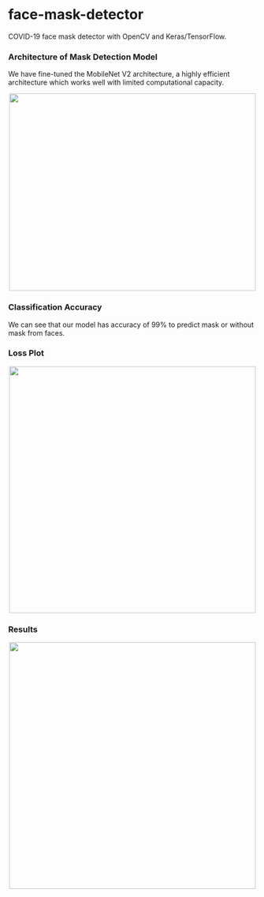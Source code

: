 # face-mask-detector
 COVID-19 face mask detector with OpenCV and Keras/TensorFlow.
 
 ### Architecture of Mask Detection Model
We have fine-tuned the MobileNet V2 architecture, a highly efficient architecture which works well with limited computational capacity.
<p align="center">
<img src="https://github.com/guramritpalsaggu/face-mask-detector/blob/master/resources/mobilenet.png" height="400" width="500">
 </p>

### Classification Accuracy 
We can see that our model has accuracy of 99% to predict mask or without mask from faces. 

### Loss Plot 
<p align="center">
<img src="https://github.com/guramritpalsaggu/face-mask-detector/blob/master/resources/loss.png" height="500" width="500">
</p>

### Results 

<p align="center">
<img src="https://github.com/guramritpalsaggu/face-mask-detector/blob/master/resources/people1_result.png" height="500" width="500">
 </p>
 
